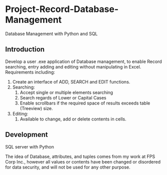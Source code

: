 # Project-Record-Database-Management
Database Management with Python and SQL

## Introduction
Develop a user .exe application of Database management, to enable Record searching, entry adding and editing without manipulating in Excel. Requirements including:
1. Create an interface of ADD, SEARCH and EDIT functions.
2. Searching: 
    1. Accept single or multiple elements searching
    2. Search regards of Lower or Capital Cases
    3. Enable scrollbars if the required space of results exceeds table (Treeview) size.
3. Editing:
    1. Available to change, add or delete contents in cells.
    
    
## Development
SQL server with Python

The idea of Database, attributes, and tuples comes from my work at FPS Corp Inc., however all values or contents have been changed or disordered for data security, and will not be used for any other purpose.
